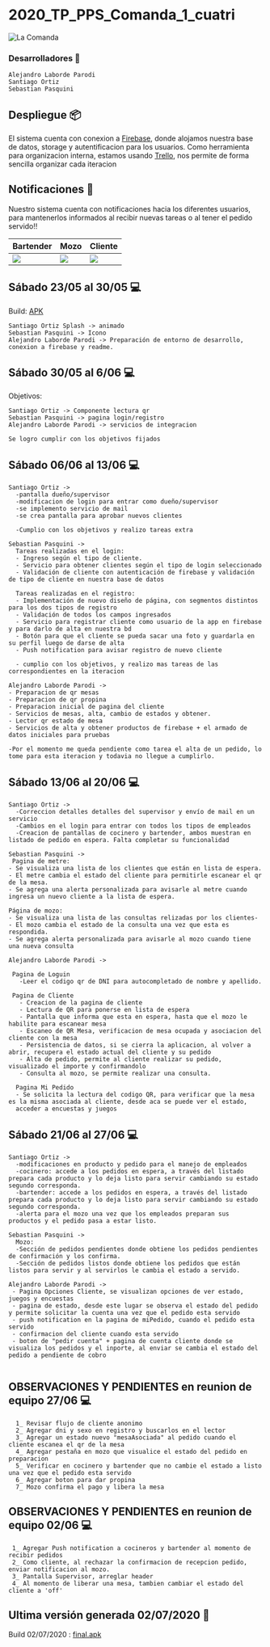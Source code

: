 # **2020_TP_PPS_Comanda_1_cuatri**
![La Comanda](https://github.com/AlejandroLaborde/2020_TP_PPS_Comanda_1_cuatri/blob/master/proyecto/imagenes/presentacion.jpg)
### Desarrolladores 🔧



```
Alejandro Laborde Parodi
Santiago Ortiz
Sebastian Pasquini

```


## Despliegue 📦

El sistema cuenta con conexion a [Firebase](https://console.firebase.google.com/project/lacomanda-pps/overview), donde alojamos nuestra base de datos, storage y autentificacion para los usuarios.
Como herramienta para organizacion interna, estamos usando [Trello](https://trello.com/b/os8TqQu6/trabajo-practico-pps), nos permite de forma sencilla organizar cada iteracion


## Notificaciones :confetti_ball: 
Nuestro sistema cuenta con notificaciones hacia los diferentes usuarios, para mantenerlos informados al recibir nuevas tareas o al tener el pedido servido!!

| Bartender | Mozo | Cliente |
| ------ | ------ | ------ |
| ![](https://github.com/AlejandroLaborde/2020_TP_PPS_Comanda_1_cuatri/blob/master/proyecto/imagenes/bar.gif)|  ![](https://github.com/AlejandroLaborde/2020_TP_PPS_Comanda_1_cuatri/blob/master/proyecto/imagenes/mozo.gif)|  ![](https://github.com/AlejandroLaborde/2020_TP_PPS_Comanda_1_cuatri/blob/master/proyecto/imagenes/clien.gif)| 


## Sábado 23/05 al 30/05 :computer:
Build: [APK](https://github.com/AlejandroLaborde/2020_TP_PPS_Comanda_1_cuatri/tree/master/proyecto/builds/30-05-2020)
```
Santiago Ortiz Splash -> animado
Sebastian Pasquini -> Icono
Alejandro Laborde Parodi -> Preparación de entorno de desarrollo, conexion a firebase y readme.
```

## Sábado 30/05 al 6/06 :computer:

Objetivos:
```
Santiago Ortiz -> Componente lectura qr
Sebastian Pasquini -> pagina login/registro
Alejandro Laborde Parodi -> servicios de integracion

Se logro cumplir con los objetivos fijados
```

## Sábado 06/06 al 13/06 :computer:

```
Santiago Ortiz ->
  -pantalla dueño/supervisor
  -modificacion de login para entrar como dueño/supervisor
  -se implemento servicio de mail
  -se crea pantalla para aprobar nuevos clientes
  
  -Cumplio con los objetivos y realizo tareas extra
```
```
Sebastian Pasquini -> 
  Tareas realizadas en el login:
  - Ingreso según el tipo de cliente.
  - Servicio para obtener clientes según el tipo de login seleccionado
  - Validación de cliente con autenticación de firebase y validación de tipo de cliente en nuestra base de datos
  
  Tareas realizadas en el registro:
  - Implementación de nuevo diseño de página, con segmentos distintos para los dos tipos de registro
  - Validación de todos los campos ingresados
  - Servicio para registrar cliente como usuario de la app en firebase y para darlo de alta en nuestra bd
  - Botón para que el cliente se pueda sacar una foto y guardarla en su perfil luego de darse de alta
  - Push notification para avisar registro de nuevo cliente

  - cumplio con los objetivos, y realizo mas tareas de las correspondientes en la iteracion
  ```
  ```
Alejandro Laborde Parodi -> 
  - Preparacion de qr mesas
  - Preparacion de qr propina
  - Preparacion inicial de pagina del cliente
  - Servicios de mesas, alta, cambio de estados y obtener.
  - Lector qr estado de mesa
  - Servicios de alta y obtener productos de firebase + el armado de datos iniciales para pruebas 

  -Por el momento me queda pendiente como tarea el alta de un pedido, lo tome para esta iteracion y todavia no llegue a cumplirlo.
```

## Sábado 13/06 al 20/06 :computer:

```
Santiago Ortiz ->
  -Correccion detalles detalles del supervisor y envío de mail en un servicio 
  -Cambios en el login para entrar con todos los tipos de empleados 
  -Creacion de pantallas de cocinero y bartender, ambos muestran en listado de pedido en espera. Falta completar su funcionalidad
```
```
Sebastian Pasquini -> 
 Pagina de metre:
- Se visualiza una lista de los clientes que están en lista de espera.
- El metre cambia el estado del cliente para permitirle escanear el qr de la mesa.
- Se agrega una alerta personalizada para avisarle al metre cuando ingresa un nuevo cliente a la lista de espera.

Página de mozo:
- Se visualiza una lista de las consultas relizadas por los clientes-
- El mozo cambia el estado de la consulta una vez que esta es respondida.
- Se agrega alerta personalizada para avisarle al mozo cuando tiene una nueva consulta
 ```
 ```
Alejandro Laborde Parodi -> 

  Pagina de Loguin
    -Leer el codigo qr de DNI para autocompletado de nombre y apellido.
   
  Pagina de Cliente
    - Creacion de la pagina de cliente
    - Lectura de QR para ponerse en lista de espera
    - Pantalla que informa que esta en espera, hasta que el mozo le habilite para escanear mesa
    - Escaneo de QR Mesa, verificacion de mesa ocupada y asociacion del cliente con la mesa
    - Persistencia de datos, si se cierra la aplicacion, al volver a abrir, recupera el estado actual del cliente y su pedido
    - Alta de pedido, permite al cliente realizar su pedido, visualizado el importe y confirmandolo
    - Consulta al mozo, se permite realizar una consulta.
    
   Pagina Mi Pedido
   - Se solicita la lectura del codigo QR, para verificar que la mesa es la misma asociada al cliente, desde aca se puede ver el estado,
   acceder a encuestas y juegos
```

## Sábado 21/06 al 27/06 :computer:

```
Santiago Ortiz ->
  -modificaciones en producto y pedido para el manejo de empleados
  -cocinero: accede a los pedidos en espera, a través del listado prepara cada producto y lo deja listo para servir cambiando su estado segundo corresponda.
  -bartender: accede a los pedidos en espera, a través del listado prepara cada producto y lo deja listo para servir cambiando su estado segundo corresponda.
  -alerta para el mozo una vez que los empleados preparan sus productos y el pedido pasa a estar listo.
```
```
Sebastian Pasquini -> 
  Mozo:
  -Sección de pedidos pendientes donde obtiene los pedidos pendientes de confirmación y los confirma.
  -Sección de pedidos listos donde obtiene los pedidos que están listos para servir y al servirlos le cambia el estado a servido.
 ```
 ```
Alejandro Laborde Parodi -> 
  - Pagina Opciones Cliente, se visualizan opciones de ver estado, juegos y encuestas
  - pagina de estado, desde este lugar se observa el estado del pedido y permite solicitar la cuenta una vez que el pedido esta servido
  - push notification en la pagina de miPedido, cuando el pedido esta servido
  - confirmacion del cliente cuando esta servido
  - boton de "pedir cuenta" + pagina de cuenta cliente donde se visualiza los pedidos y el inporte, al enviar se cambia el estado del pedido a pendiente de cobro
  
```
## OBSERVACIONES Y PENDIENTES en reunion de equipo 27/06 :computer:
```
  1_ Revisar flujo de cliente anonimo
  2_ Agregar dni y sexo en registro y buscarlos en el lector
  3_ Agregar un estado nuevo "mesaAsociada" al pedido cuando el cliente escanea el qr de la mesa
  4_ Agregar pestaña en mozo que visualice el estado del pedido en preparacion
  5_ Verificar en cocinero y bartender que no cambie el estado a listo una vez que el pedido esta servido
  6_ Agregar boton para dar propina
  7_ Mozo confirma el pago y libera la mesa
```

## OBSERVACIONES Y PENDIENTES en reunion de equipo 02/06 :computer:
```
 1_ Agregar Push notification a cocineros y bartender al momento de recibir pedidos
 2_ Como cliente, al rechazar la confirmacion de recepcion pedido, enviar notificacion al mozo.
 3_ Pantalla Supervisor, arreglar header
 4_ Al momento de liberar una mesa, tambien cambiar el estado del cliente a 'off'
```
## Ultima versión generada 02/07/2020 :iphone:
Build 02/07/2020 : [final.apk](https://github.com/AlejandroLaborde/2020_TP_PPS_Comanda_1_cuatri/tree/master/proyecto/builds/02-07-2020)

